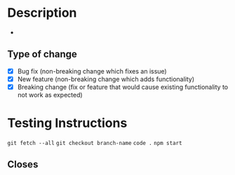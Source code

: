 # Description
-

## Type of change
- [x] Bug fix (non-breaking change which fixes an issue)
- [x] New feature (non-breaking change which adds functionality)
- [x] Breaking change (fix or feature that would cause existing functionality to not work as expected)

# Testing Instructions
```git fetch --all```
```git checkout branch-name```
```code .```
```npm start```

## Closes #


